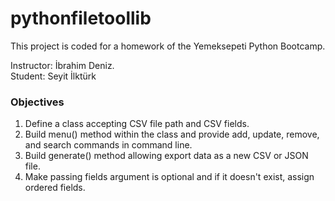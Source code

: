 # pythonfiletoollib

This project is coded for a homework of the Yemeksepeti Python Bootcamp. 

Instructor: İbrahim Deniz.  
Student: Seyit İlktürk  

### Objectives

1. Define a class accepting CSV file path and CSV fields. 
2. Build menu() method within the class and provide add, update, remove, and search commands in command line.  
3. Build generate() method allowing export data as a new CSV or JSON file.  
4. Make passing fields argument is optional and if it doesn't exist, assign ordered fields. 